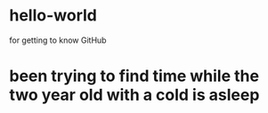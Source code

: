 # hello-world
for getting to know GitHub
# been trying to find time while the two year old with a cold is asleep
